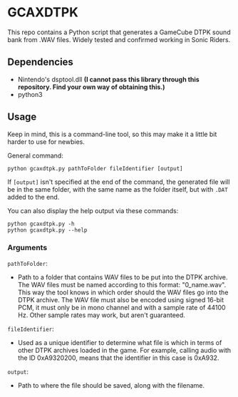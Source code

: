 # GCAXDTPK

This repo contains a Python script that generates a GameCube DTPK sound bank from .WAV files. Widely tested and confirmed working in Sonic Riders.

## Dependencies

* Nintendo's dsptool.dll **(I cannot pass this library through this repository. Find your own way of obtaining this.)**
* python3

## Usage

Keep in mind, this is a command-line tool, so this may make it a little bit harder to use for newbies.

General command:

    python gcaxdtpk.py pathToFolder fileIdentifier [output]

If `[output]` isn't specified at the end of the command, the generated file will be in the same folder, with the same name as the folder itself, but with `.DAT` added to the end.

You can also display the help output via these commands:

    python gcaxdtpk.py -h
    python gcaxdtpk.py --help

### Arguments

`pathToFolder`:

- Path to a folder that contains WAV files to be put into the DTPK archive. The WAV files must be named according to this format: "0_name.wav". This way the tool knows in which order should the WAV files go into the DTPK archive. The WAV file must also be encoded using signed 16-bit PCM, it must only be in mono channel and with a sample rate of 44100 Hz. Other sample rates may work, but aren't guaranteed.

`fileIdentifier`:

- Used as a unique identifier to determine what file is which in terms of other DTPK archives loaded in the game. For example, calling audio with the ID 0xA9320200, means that the identifier in this case is 0xA932.

`output`:

- Path to where the file should be saved, along with the filename.
